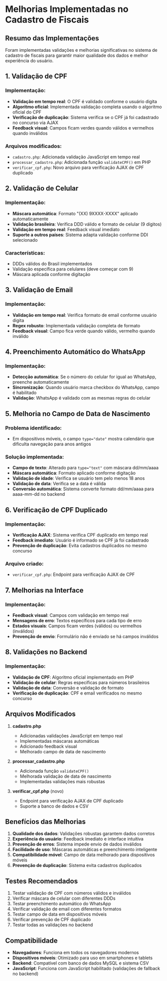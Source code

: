 # Melhorias Implementadas no Cadastro de Fiscais

## Resumo das Implementações

Foram implementadas validações e melhorias significativas no sistema de cadastro de fiscais para garantir maior qualidade dos dados e melhor experiência do usuário.

## 1. Validação de CPF

### Implementação:
- **Validação em tempo real**: O CPF é validado conforme o usuário digita
- **Algoritmo oficial**: Implementada validação completa usando o algoritmo oficial do CPF
- **Verificação de duplicação**: Sistema verifica se o CPF já foi cadastrado no concurso via AJAX
- **Feedback visual**: Campos ficam verdes quando válidos e vermelhos quando inválidos

### Arquivos modificados:
- `cadastro.php`: Adicionada validação JavaScript em tempo real
- `processar_cadastro.php`: Adicionada função `validateCPF()` em PHP
- `verificar_cpf.php`: Novo arquivo para verificação AJAX de CPF duplicado

## 2. Validação de Celular

### Implementação:
- **Máscara automática**: Formato "(XX) 9XXXX-XXXX" aplicado automaticamente
- **Validação brasileira**: Verifica DDD válido e formato de celular (9 dígitos)
- **Validação em tempo real**: Feedback visual imediato
- **Suporte a outros países**: Sistema adapta validação conforme DDI selecionado

### Características:
- DDDs válidos do Brasil implementados
- Validação específica para celulares (deve começar com 9)
- Máscara aplicada conforme digitação

## 3. Validação de Email

### Implementação:
- **Validação em tempo real**: Verifica formato de email conforme usuário digita
- **Regex robusto**: Implementada validação completa de formato
- **Feedback visual**: Campo fica verde quando válido, vermelho quando inválido

## 4. Preenchimento Automático do WhatsApp

### Implementação:
- **Detecção automática**: Se o número do celular for igual ao WhatsApp, preenche automaticamente
- **Sincronização**: Quando usuário marca checkbox do WhatsApp, campo é habilitado
- **Validação**: WhatsApp é validado com as mesmas regras do celular

## 5. Melhoria no Campo de Data de Nascimento

### Problema identificado:
- Em dispositivos móveis, o campo `type="date"` mostra calendário que dificulta navegação para anos antigos

### Solução implementada:
- **Campo de texto**: Alterado para `type="text"` com máscara dd/mm/aaaa
- **Máscara automática**: Formato aplicado conforme digitação
- **Validação de idade**: Verifica se usuário tem pelo menos 18 anos
- **Validação de data**: Verifica se a data é válida
- **Conversão automática**: Sistema converte formato dd/mm/aaaa para aaaa-mm-dd no backend

## 6. Verificação de CPF Duplicado

### Implementação:
- **Verificação AJAX**: Sistema verifica CPF duplicado em tempo real
- **Feedback imediato**: Usuário é informado se CPF já foi cadastrado
- **Prevenção de duplicação**: Evita cadastros duplicados no mesmo concurso

### Arquivo criado:
- `verificar_cpf.php`: Endpoint para verificação AJAX de CPF

## 7. Melhorias na Interface

### Implementação:
- **Feedback visual**: Campos com validação em tempo real
- **Mensagens de erro**: Textos específicos para cada tipo de erro
- **Estados visuais**: Campos ficam verdes (válidos) ou vermelhos (inválidos)
- **Prevenção de envio**: Formulário não é enviado se há campos inválidos

## 8. Validações no Backend

### Implementação:
- **Validação de CPF**: Algoritmo oficial implementado em PHP
- **Validação de celular**: Regras específicas para números brasileiros
- **Validação de data**: Conversão e validação de formato
- **Verificação de duplicação**: CPF e email verificados no mesmo concurso

## Arquivos Modificados

1. **cadastro.php**
   - Adicionadas validações JavaScript em tempo real
   - Implementadas máscaras automáticas
   - Adicionado feedback visual
   - Melhorado campo de data de nascimento

2. **processar_cadastro.php**
   - Adicionada função `validateCPF()`
   - Melhorada validação de data de nascimento
   - Implementadas validações mais robustas

3. **verificar_cpf.php** (novo)
   - Endpoint para verificação AJAX de CPF duplicado
   - Suporte a banco de dados e CSV

## Benefícios das Melhorias

1. **Qualidade dos dados**: Validações robustas garantem dados corretos
2. **Experiência do usuário**: Feedback imediato e interface intuitiva
3. **Prevenção de erros**: Sistema impede envio de dados inválidos
4. **Facilidade de uso**: Máscaras automáticas e preenchimento inteligente
5. **Compatibilidade móvel**: Campo de data melhorado para dispositivos móveis
6. **Prevenção de duplicação**: Sistema evita cadastros duplicados

## Testes Recomendados

1. Testar validação de CPF com números válidos e inválidos
2. Verificar máscara de celular com diferentes DDDs
3. Testar preenchimento automático do WhatsApp
4. Verificar validação de email com diferentes formatos
5. Testar campo de data em dispositivos móveis
6. Verificar prevenção de CPF duplicado
7. Testar todas as validações no backend

## Compatibilidade

- **Navegadores**: Funciona em todos os navegadores modernos
- **Dispositivos móveis**: Otimizado para uso em smartphones e tablets
- **Backend**: Compatível com banco de dados MySQL e sistema CSV
- **JavaScript**: Funciona com JavaScript habilitado (validações de fallback no backend) 